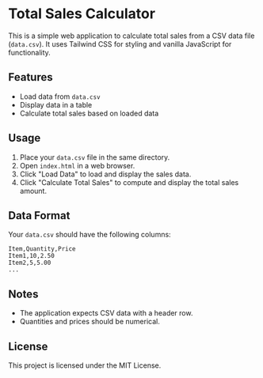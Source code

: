 # Total Sales Calculator

This is a simple web application to calculate total sales from a CSV data file (`data.csv`). It uses Tailwind CSS for styling and vanilla JavaScript for functionality.

## Features
- Load data from `data.csv`
- Display data in a table
- Calculate total sales based on loaded data

## Usage
1. Place your `data.csv` file in the same directory.
2. Open `index.html` in a web browser.
3. Click "Load Data" to load and display the sales data.
4. Click "Calculate Total Sales" to compute and display the total sales amount.

## Data Format
Your `data.csv` should have the following columns:

```csv
Item,Quantity,Price
Item1,10,2.50
Item2,5,5.00
...
```

## Notes
- The application expects CSV data with a header row.
- Quantities and prices should be numerical.

## License
This project is licensed under the MIT License.
